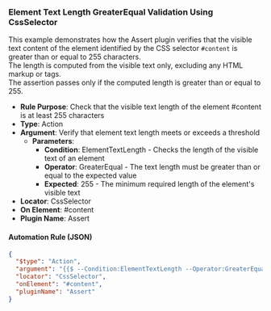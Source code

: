 ### Element Text Length GreaterEqual Validation Using CssSelector

This example demonstrates how the Assert plugin verifies that the visible text content of the element identified by the CSS selector `#content` is greater than or equal to 255 characters.  
The length is computed from the visible text only, excluding any HTML markup or tags.  
The assertion passes only if the computed length is greater than or equal to 255.

- **Rule Purpose**: Check that the visible text length of the element #content is at least 255 characters  
- **Type**: Action  
- **Argument**: Verify that element text length meets or exceeds a threshold  
  - **Parameters**:  
    - **Condition**: ElementTextLength - Checks the length of the visible text of an element  
    - **Operator**: GreaterEqual - The text length must be greater than or equal to the expected value  
    - **Expected**: 255 - The minimum required length of the element's visible text  
- **Locator**: CssSelector  
- **On Element**: #content  
- **Plugin Name**: Assert  

#### Automation Rule (JSON)

```json
{
  "$type": "Action",
  "argument": "{{$ --Condition:ElementTextLength --Operator:GreaterEqual --Expected:255}}",
  "locator": "CssSelector",
  "onElement": "#content",
  "pluginName": "Assert"
}
```
